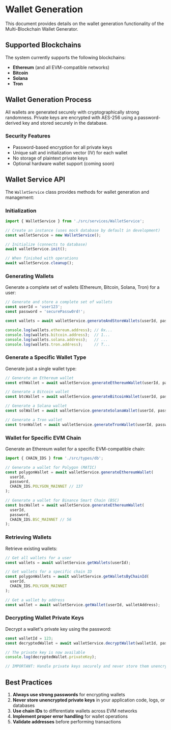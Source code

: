 # Wallet Generation

This document provides details on the wallet generation functionality of the Multi-Blockchain Wallet Generator.

## Supported Blockchains

The system currently supports the following blockchains:

- **Ethereum** (and all EVM-compatible networks)
- **Bitcoin**
- **Solana**
- **Tron**

## Wallet Generation Process

All wallets are generated securely with cryptographically strong randomness. Private keys are encrypted with AES-256 using a password-derived key and stored securely in the database.

### Security Features

- Password-based encryption for all private keys
- Unique salt and initialization vector (IV) for each wallet
- No storage of plaintext private keys
- Optional hardware wallet support (coming soon)

## Wallet Service API

The `WalletService` class provides methods for wallet generation and management:

### Initialization

```typescript
import { WalletService } from './src/services/WalletService';

// Create an instance (uses mock database by default in development)
const walletService = new WalletService();

// Initialize (connects to database)
await walletService.init();

// When finished with operations
await walletService.cleanup();
```

### Generating Wallets

Generate a complete set of wallets (Ethereum, Bitcoin, Solana, Tron) for a user:

```typescript
// Generate and store a complete set of wallets
const userId = 'user123';
const password = 'securePassw0rd!';

const wallets = await walletService.generateAndStoreWallets(userId, password);

console.log(wallets.ethereum.address); // 0x...
console.log(wallets.bitcoin.address);  // 1...
console.log(wallets.solana.address);   // ...
console.log(wallets.tron.address);     // T...
```

### Generate a Specific Wallet Type

Generate just a single wallet type:

```typescript
// Generate an Ethereum wallet
const ethWallet = await walletService.generateEthereumWallet(userId, password);

// Generate a Bitcoin wallet
const btcWallet = await walletService.generateBitcoinWallet(userId, password);

// Generate a Solana wallet
const solWallet = await walletService.generateSolanaWallet(userId, password);

// Generate a Tron wallet
const tronWallet = await walletService.generateTronWallet(userId, password);
```

### Wallet for Specific EVM Chain

Generate an Ethereum wallet for a specific EVM-compatible chain:

```typescript
import { CHAIN_IDS } from './src/types/db';

// Generate a wallet for Polygon (MATIC)
const polygonWallet = await walletService.generateEthereumWallet(
  userId,
  password,
  CHAIN_IDS.POLYGON_MAINNET // 137
);

// Generate a wallet for Binance Smart Chain (BSC)
const bscWallet = await walletService.generateEthereumWallet(
  userId,
  password,
  CHAIN_IDS.BSC_MAINNET // 56
);
```

### Retrieving Wallets

Retrieve existing wallets:

```typescript
// Get all wallets for a user
const wallets = await walletService.getWallets(userId);

// Get wallets for a specific chain ID
const polygonWallets = await walletService.getWalletsByChainId(
  userId,
  CHAIN_IDS.POLYGON_MAINNET
);

// Get a wallet by address
const wallet = await walletService.getWallet(userId, walletAddress);
```

### Decrypting Wallet Private Keys

Decrypt a wallet's private key using the password:

```typescript
const walletId = 123;
const decryptedWallet = await walletService.decryptWallet(walletId, password);

// The private key is now available
console.log(decryptedWallet.privateKey);

// IMPORTANT: Handle private keys securely and never store them unencrypted
```

## Best Practices

1. **Always use strong passwords** for encrypting wallets
2. **Never store unencrypted private keys** in your application code, logs, or databases
3. **Use chain IDs** to differentiate wallets across EVM networks
4. **Implement proper error handling** for wallet operations
5. **Validate addresses** before performing transactions 